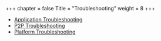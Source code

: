 +++
chapter = false
Title = "Troubleshooting"
weight = 8
+++


* [Application Troubleshooting](./app)
* [P2P Troubleshooting](./p2p)
* [Platform Troubleshooting](./platform)